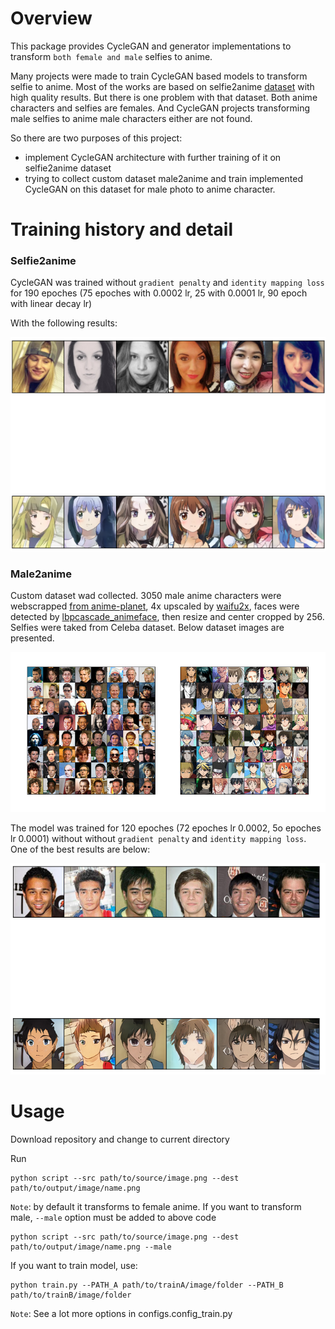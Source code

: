 # Overview

This package provides CycleGAN and generator implementations to transform `both female and male` selfies to anime.

Many projects were made to train CycleGAN based models to transform selfie to anime. Most of the works are based on selfie2anime [dataset][selfie2anime] with high quality results.
But there is one problem with that dataset. Both anime characters and selfies are females. And CycleGAN projects transforming male selfies to anime male characters either are not found.

So there are two purposes of this project:
- implement CycleGAN architecture with further training of it on selfie2anime dataset
- trying to collect custom dataset male2anime and train implemented CycleGAN on this dataset for male photo to anime character.


# Training history and detail

### Selfie2anime

CycleGAN was trained without `gradient penalty` and `identity mapping loss` for 190 epoches (75 epoches with 0.0002 lr, 25 with 0.0001 lr, 90 epoch with linear decay lr)

With the following results:

<p align="center">
  <img src="examples/female_anime.PNG">
</p>

### Male2anime

Custom dataset wad collected. 3050 male anime characters were webscrapped [from anime-planet][anime-planet], 4x upscaled by [waifu2x](https://github.com/yu45020/Waifu2x), faces were detected by [lbpcascade_animeface](https://github.com/nagadomi/lbpcascade_animeface), then resize and center cropped by 256. Selfies were taked from Celeba dataset. Below dataset images are presented.

<p align="center">
  <img src="examples/male2anime.PNG">
</p>


The model was trained for 120 epoches (72 epoches lr 0.0002, 5o epoches lr 0.0001) without without `gradient penalty` and `identity mapping loss`.
One of the best results are below:

<p align="center">
  <img src="examples/male.PNG">
</p>

# Usage

Download repository and change to current directory

Run

```
python script --src path/to/source/image.png --dest path/to/output/image/name.png
```
`Note`: by default it transforms to female anime. If you want to transform male, `--male` option must be added to above code

```
python script --src path/to/source/image.png --dest path/to/output/image/name.png --male
```

If you want to train model, use:

```
python train.py --PATH_A path/to/trainA/image/folder --PATH_B path/to/trainB/image/folder
```
`Note`: See a lot more options in configs.config_train.py




[selfie2anime]: https://www.kaggle.com/datasets/arnaud58/selfie2anime
[anime-planet]: https://www.anime-planet.com